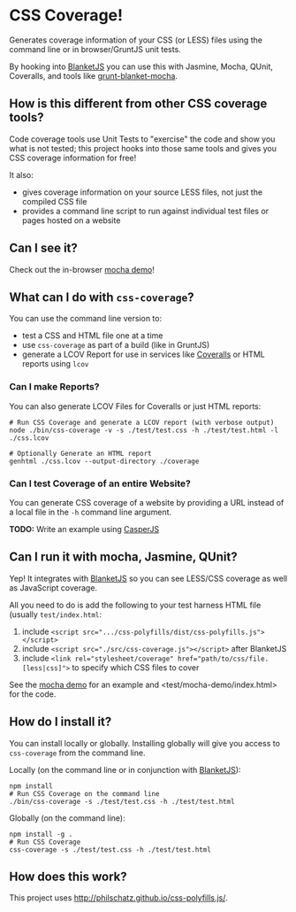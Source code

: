 # CSS Coverage!

Generates coverage information of your CSS (or LESS) files using the command line or in browser/GruntJS unit tests.

By hooking into [BlanketJS](http://blanketjs.org) you can use this with Jasmine, Mocha, QUnit, Coveralls, and tools like [grunt-blanket-mocha](https://github.com/ModelN/grunt-blanket-mocha).

## How is this different from other CSS coverage tools?

Code coverage tools use Unit Tests to "exercise" the code and show you what is not tested; this project hooks into those same tools and gives you CSS coverage information for free!

It also:

- gives coverage information on your source LESS files, not just the compiled CSS file
- provides a command line script to run against individual test files or pages hosted on a website


## Can I see it?

Check out the in-browser [mocha demo](http://philschatz.github.io/css-coverage.js/test/mocha-demo)!


## What can I do with `css-coverage`?

You can use the command line version to:

- test a CSS and HTML file one at a time
- use `css-coverage` as part of a build (like in GruntJS)
- generate a LCOV Report for use in services like [Coveralls](http://coveralls.io) or HTML reports using `lcov`


### Can I make Reports?

You can also generate LCOV Files for Coveralls or just HTML reports:

    # Run CSS Coverage and generate a LCOV report (with verbose output)
    node ./bin/css-coverage -v -s ./test/test.css -h ./test/test.html -l ./css.lcov

    # Optionally Generate an HTML report
    genhtml ./css.lcov --output-directory ./coverage


### Can I test Coverage of an entire Website?

You can generate CSS coverage of a website by providing a URL instead of a local file in the `-h` command line argument.

**TODO:** Write an example using [CasperJS](http://casperjs.org)


## Can I run it with mocha, Jasmine, QUnit?

Yep! It integrates with [BlanketJS](http://blanketjs.org/) so you can see LESS/CSS coverage as well as JavaScript coverage.

All you need to do is add the following to your test harness HTML file (usually `test/index.html`:

1. include `<script src=".../css-polyfills/dist/css-polyfills.js"></script>`
2. include `<script src="./src/css-coverage.js"></script>` after BlanketJS
3. include `<link rel="stylesheet/coverage" href="path/to/css/file.[less|css]">` to specify which CSS files to cover

See the [mocha demo](http://philschatz.github.io/css-coverage.js/test/mocha-demo) for an example and <test/mocha-demo/index.html> for the code.


## How do I install it?

You can install locally or globally. Installing globally will give you access to `css-coverage` from the command line.

Locally (on the command line or in conjunction with [BlanketJS](http://blanketjs.org/)):

    npm install
    # Run CSS Coverage on the command line
    ./bin/css-coverage -s ./test/test.css -h ./test/test.html

Globally (on the command line):

    npm install -g .
    # Run CSS Coverage
    css-coverage -s ./test/test.css -h ./test/test.html


## How does this work?

This project uses <http://philschatz.github.io/css-polyfills.js/>.
